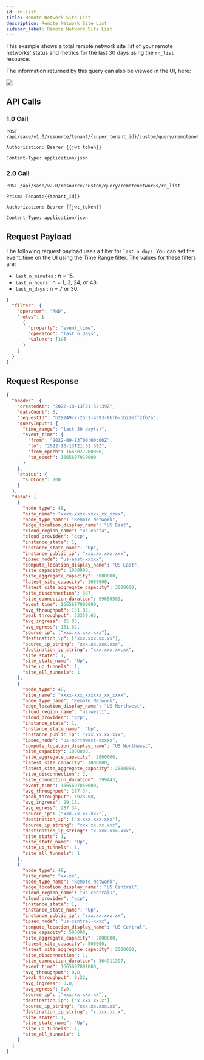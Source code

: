 ```yaml
---
id: rn-list
title: Remote Network Site List
description: Remote Network Site List
sidebar_label: Remote Network Site List
---
```


This example shows a total remote network site list of your remote networks' status and metrics for the last 30 days using the `rn_list` resource.

The information returned by this query can also be viewed in the UI, here:

![](/access/img/rn_list_img.png)

## API Calls

### 1.0 Call

    POST /api/sase/v1.0/resource/tenant/{super_tenant_id}/custom/query/remotenetworks/rn_list

    Authorization: Bearer {{jwt_token}}

    Content-Type: application/json

### 2.0 Call

    POST /api/sase/v2.0/resource/custom/query/remotenetworks/rn_list

    Prisma-Tenant:{{tenant_id}}

    Authorization: Bearer {{jwt_token}}

    Content-Type: application/json

## Request Payload

The following request payload uses a filter for `last_n_days`. You can set the event_time on the UI using the Time Range filter. The
values for these filters are:

- `last_n_minutes` : n = 15.
- `last_n_hours` : n = 1, 3, 24, or 48.
- `last_n_days` : n = 7 or 30.

```json
{
  "filter": {
    "operator": "AND",
    "rules": [
      {
        "property": "event_time",
        "operator": "last_n_days",
        "values": [30]
      }
    ]
  }
}
```

## Request Response

```json
{
  "header": {
    "createdAt": "2022-10-13T21:52:39Z",
    "dataCount": 3,
    "requestId": "b29249c7-25c1-4593-8bf6-bb22eff2fb7a",
    "queryInput": {
      "time_range": "last 30 day(s)",
      "event_time": {
        "from": "2022-09-13T00:00:00Z",
        "to": "2022-10-13T21:51:59Z",
        "from_epoch": 1663027200000,
        "to_epoch": 1665697919000
      }
    },
    "status": {
      "subCode": 200
    }
  },
  "data": [
    {
      "node_type": 48,
      "site_name": "xxxx-xxxx-xxxx_xx_xxxx",
      "node_type_name": "Remote Network",
      "edge_location_display_name": "US East",
      "cloud_region_name": "us-east4",
      "cloud_provider": "gcp",
      "instance_state": 1,
      "instance_state_name": "Up",
      "instance_public_ip": "xxx.xx.xxx.xxx",
      "ipsec_node": "us-east-xxxxx",
      "compute_location_display_name": "US East",
      "site_capacity": 1000000,
      "site_aggregate_capacity": 3000000,
      "latest_site_capacity": 1000000,
      "latest_site_aggregate_capacity": 3000000,
      "site_disconnection": 567,
      "site_connection_duration": 99650583,
      "event_time": 1665697909000,
      "avg_throughput": 151.82,
      "peak_throughput": 53359.63,
      "avg_ingress": 15.83,
      "avg_egress": 151.82,
      "source_ip": ["xxx.xx.xxx.xxx"],
      "destination_ip": ["xxx.xxx.xx.xx"],
      "source_ip_string": "xxx.xx.xxx.xxx",
      "destination_ip_string": "xxx.xxx.xx.xx",
      "site_state": 1,
      "site_state_name": "Up",
      "site_up_tunnels": 1,
      "site_all_tunnels": 1
    },
    {
      "node_type": 48,
      "site_name": "xxxx-xxx_xxxxxx_xx_xxxx",
      "node_type_name": "Remote Network",
      "edge_location_display_name": "US Northwest",
      "cloud_region_name": "us-west1",
      "cloud_provider": "gcp",
      "instance_state": 1,
      "instance_state_name": "Up",
      "instance_public_ip": "xxx.xx.xx.xxx",
      "ipsec_node": "us-northwest-xxxxx",
      "compute_location_display_name": "US Northwest",
      "site_capacity": 1000000,
      "site_aggregate_capacity": 2000000,
      "latest_site_capacity": 1000000,
      "latest_site_aggregate_capacity": 2000000,
      "site_disconnection": 2,
      "site_connection_duration": 399443,
      "event_time": 1665697850000,
      "avg_throughput": 287.34,
      "peak_throughput": 1923.08,
      "avg_ingress": 29.13,
      "avg_egress": 287.34,
      "source_ip": ["xxx.xx.xx.xxx"],
      "destination_ip": ["x.xxx.xxx.xxx"],
      "source_ip_string": "xxx.xx.xx.xxx",
      "destination_ip_string": "x.xxx.xxx.xxx",
      "site_state": 1,
      "site_state_name": "Up",
      "site_up_tunnels": 1,
      "site_all_tunnels": 1
    },
    {
      "node_type": 48,
      "site_name": "xx-xx",
      "node_type_name": "Remote Network",
      "edge_location_display_name": "US Central",
      "cloud_region_name": "us-central1",
      "cloud_provider": "gcp",
      "instance_state": 1,
      "instance_state_name": "Up",
      "instance_public_ip": "xxx.xx.xxx.xx",
      "ipsec_node": "us-central-xxxx",
      "compute_location_display_name": "US Central",
      "site_capacity": 500000,
      "site_aggregate_capacity": 2000000,
      "latest_site_capacity": 500000,
      "latest_site_aggregate_capacity": 2000000,
      "site_disconnection": 1,
      "site_connection_duration": 364911397,
      "event_time": 1665697891000,
      "avg_throughput": 0.0,
      "peak_throughput": 0.22,
      "avg_ingress": 0.0,
      "avg_egress": 0.0,
      "source_ip": ["xxx.xx.xxx.xx"],
      "destination_ip": ["x.xxx.xx.x"],
      "source_ip_string": "xxx.xx.xxx.xx",
      "destination_ip_string": "x.xxx.xx.x",
      "site_state": 1,
      "site_state_name": "Up",
      "site_up_tunnels": 1,
      "site_all_tunnels": 1
    }
  ]
}
```
